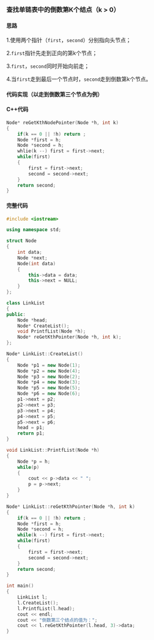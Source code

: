 ### 查找单链表中的倒数第K个结点（k > 0）

#### 思路

1.使用两个指针（```first```，```second```）分别指向头节点；

2.```first```指针先走到正向的第k个节点；

3.```first```，```second```同时开始向前走；

4.当```first```走到最后一个节点时，```second```走到倒数第k个节点。

#### 代码实现（以走到倒数第三个节点为例）

#### C++代码

```c++
Node* reGetKthNodePointer(Node *h, int k)
{
    if(k == 0 || !h) return ;
    Node *first = h;
    Node *second = h;
    whlie(k --) first = first->next;
    while(first)
    {
        first = first->next;
        second = second->next;
    }
    return second;
}
```

#### 完整代码

```c++
#include <iostream>

using namespace std;

struct Node
{
    int data;
    Node *next;
    Node(int data)
    {
        this->data = data;
        this->next = NULL;
    }
};

class LinkList
{
public:
    Node *head;
    Node* CreateList();
    void PrintfList(Node *h);
    Node* reGetKthPointer(Node *h, int k);
};

Node* LinkList::CreateList()
{
    Node *p1 = new Node(1);
    Node *p2 = new Node(4);
    Node *p3 = new Node(2);
    Node *p4 = new Node(3);
    Node *p5 = new Node(5);
    Node *p6 = new Node(6);
    p1->next = p2;
    p2->next = p3;
    p3->next = p4;
    p4->next = p5;
    p5->next = p6;
    head = p1;
    return p1;
}

void LinkList::PrintfList(Node *h)
{
    Node *p = h;
    while(p)
    {
        cout << p->data << " ";
        p = p->next;
    }
}

Node* LinkList::reGetKthPointer(Node *h, int k)
{
    if(k == 0 || !h) return ;
    Node *first = h;
    Node *second = h;
    while(k --) first = first->next;
    while(first)
    {
        first = first->next;
        second = second->next;
    }
    return second;
}

int main()
{
    LinkList l;
    l.CreateList();
    l.PrintfList(l.head);
    cout << endl;
    cout << "倒数第三个结点的值为：";
    cout << l.reGetKthPointer(l.head, 3)->data;
}
```


